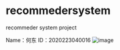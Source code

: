 # recommedersystem
recommeder system project


Name：何东
ID：2020223040016
![image](https://user-images.githubusercontent.com/73160437/114426296-8328ac00-9bec-11eb-97e9-366efa44976a.png)

